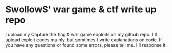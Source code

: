 # SwollowS' war game & ctf write up repo

I upload my Capture the flag & war game exploits on my github repo.
I'll upload exploit codes mainly, but somtimes I write explanations on code.
If you have any questions or found some errors, please tell me. I'll response it.
